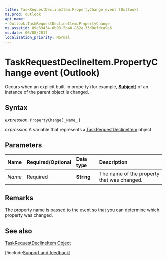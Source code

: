 ```yaml
---
title: TaskRequestDeclineItem.PropertyChange event (Outlook)
ms.prod: outlook
api_name:
- Outlook.TaskRequestDeclineItem.PropertyChange
ms.assetid: 89e39434-0b93-5b40-852a-33d0efdca9e6
ms.date: 06/08/2017
localization_priority: Normal
---
```



# TaskRequestDeclineItem.PropertyChange event (Outlook)

Occurs when an explicit built-in property (for example,  **[Subject](Outlook.AppointmentItem.Subject.md)**) of an instance of the parent object is changed.


## Syntax

_expression_. `PropertyChange`( `_Name_` )

_expression_ A variable that represents a [TaskRequestDeclineItem](Outlook.TaskRequestDeclineItem.md) object.


## Parameters



|Name|Required/Optional|Data type|Description|
|:-----|:-----|:-----|:-----|
| _Name_|Required| **String**|The name of the property that was changed.|

## Remarks

The property name is passed to the event so that you can determine which property was changed.


## See also


[TaskRequestDeclineItem Object](Outlook.TaskRequestDeclineItem.md)

[!include[Support and feedback](~/includes/feedback-boilerplate.md)]